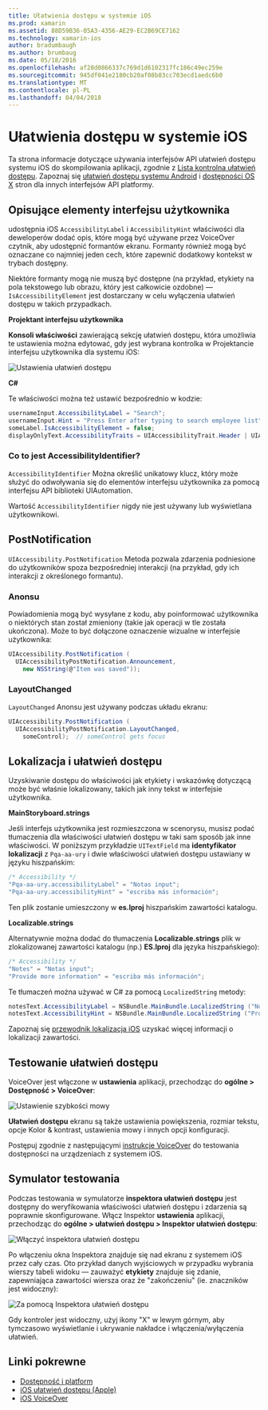 ```yaml
---
title: Ułatwienia dostępu w systemie iOS
ms.prod: xamarin
ms.assetid: 88D59B36-05A3-4356-AE29-EC2B69CE7162
ms.technology: xamarin-ios
author: bradumbaugh
ms.author: brumbaug
ms.date: 05/18/2016
ms.openlocfilehash: af28d0866337c769d1d6102317fc186c49ec259e
ms.sourcegitcommit: 945df041e2180cb20af08b83cc703ecd1aedc6b0
ms.translationtype: MT
ms.contentlocale: pl-PL
ms.lasthandoff: 04/04/2018
---
```

# <a name="accessibility-on-ios"></a>Ułatwienia dostępu w systemie iOS

Ta strona informacje dotyczące używania interfejsów API ułatwień dostępu systemu iOS do skompilowania aplikacji, zgodnie z [Lista kontrolna ułatwień dostępu](~/cross-platform/app-fundamentals/accessibility.md).
Zapoznaj się [ułatwień dostępu systemu Android](~/android/app-fundamentals/accessibility.md) i [dostępności OS X](~/mac/app-fundamentals/accessibility.md) stron dla innych interfejsów API platformy.

## <a name="describing-ui-elements"></a>Opisujące elementy interfejsu użytkownika

udostępnia iOS `AccessibilityLabel` i `AccessibilityHint` właściwości dla deweloperów dodać opis, które mogą być używane przez VoiceOver czytnik, aby udostępnić formantów ekranu. Formanty również mogą być oznaczane co najmniej jeden cech, które zapewnić dodatkowy kontekst w trybach dostępny.

Niektóre formanty mogą nie muszą być dostępne (na przykład, etykiety na pola tekstowego lub obrazu, który jest całkowicie ozdobne) — `IsAccessibilityElement` jest dostarczany w celu wyłączenia ułatwień dostępu w takich przypadkach.

**Projektant interfejsu użytkownika**

**Konsoli właściwości** zawierającą sekcję ułatwień dostępu, która umożliwia te ustawienia można edytować, gdy jest wybrana kontrolka w Projektancie interfejsu użytkownika dla systemu iOS:

![](accessibility-images/ios-designer-sml.png "Ustawienia ułatwień dostępu")

**C#**

Te właściwości można też ustawić bezpośrednio w kodzie:

```csharp
usernameInput.AccessibilityLabel = "Search";
usernameInput.Hint = "Press Enter after typing to search employee list";
someLabel.IsAccessibilityElement = false;
displayOnlyText.AccessibilityTraits = UIAccessibilityTrait.Header | UIAccessibilityTrait.Selected;
```

### <a name="what-is-accessibilityidentifier"></a>Co to jest AccessibilityIdentifier?

`AccessibilityIdentifier` Można określić unikatowy klucz, który może służyć do odwoływania się do elementów interfejsu użytkownika za pomocą interfejsu API biblioteki UIAutomation.

Wartość `AccessibilityIdentifier` nigdy nie jest używany lub wyświetlana użytkownikowi.

<a name="postnotification" />

## <a name="postnotification"></a>PostNotification

`UIAccessibility.PostNotification` Metoda pozwala zdarzenia podniesione do użytkowników spoza bezpośredniej interakcji (na przykład, gdy ich interakcji z określonego formantu).

### <a name="announcement"></a>Anonsu

Powiadomienia mogą być wysyłane z kodu, aby poinformować użytkownika o niektórych stan został zmieniony (takie jak operacji w tle została ukończona). Może to być dołączone oznaczenie wizualne w interfejsie użytkownika:

```csharp
UIAccessibility.PostNotification (
  UIAccessibilityPostNotification.Announcement,
    new NSString(@"Item was saved"));
```

### <a name="layoutchanged"></a>LayoutChanged

`LayoutChanged` Anonsu jest używany podczas układu ekranu:

```csharp
UIAccessibility.PostNotification (
  UIAccessibilityPostNotification.LayoutChanged,
    someControl);  // someControl gets focus
```


## <a name="accessibility-and-localization"></a>Lokalizacja i ułatwień dostępu

Uzyskiwanie dostępu do właściwości jak etykiety i wskazówkę dotyczącą może być właśnie lokalizowany, takich jak inny tekst w interfejsie użytkownika.

**MainStoryboard.strings**

Jeśli interfejs użytkownika jest rozmieszczona w scenorysu, musisz podać tłumaczenia dla właściwości ułatwień dostępu w taki sam sposób jak inne właściwości. W poniższym przykładzie `UITextField` ma **identyfikator lokalizacji** z `Pqa-aa-ury` i dwie właściwości ułatwień dostępu ustawiany w języku hiszpańskim:

```csharp
/* Accessibility */
"Pqa-aa-ury.accessibilityLabel" = "Notas input";
"Pqa-aa-ury.accessibilityHint" = "escriba más información";
```

Ten plik zostanie umieszczony w **es.lproj** hiszpańskim zawartości katalogu.

**Localizable.strings**

Alternatywnie można dodać do tłumaczenia **Localizable.strings** plik w zlokalizowanej zawartości katalogu (np.) **ES.lproj** dla języka hiszpańskiego):

```csharp
/* Accessibility */
"Notes" = "Notas input";
"Provide more information" = "escriba más información";
```

Te tłumaczeń można używać w C# za pomocą `LocalizedString` metody:

```csharp
notesText.AccessibilityLabel = NSBundle.MainBundle.LocalizedString ("Notes", "");
notesText.AccessibilityHint = NSBundle.MainBundle.LocalizedString ("Provide more information", "");
```

Zapoznaj się [przewodnik lokalizacja iOS](~/ios/app-fundamentals/localization/index.md) uzyskać więcej informacji o lokalizacji zawartości.

<a name="testing" />

## <a name="testing-accessibility"></a>Testowanie ułatwień dostępu

VoiceOver jest włączone w **ustawienia** aplikacji, przechodząc do **ogólne > Dostępność > VoiceOver**:

![](accessibility-images/settings-sml.png "Ustawienie szybkości mowy")

**Ułatwień dostępu** ekranu są także ustawienia powiększenia, rozmiar tekstu, opcje Kolor & kontrast, ustawienia mowy i innych opcji konfiguracji.

Postępuj zgodnie z następującymi [instrukcje VoiceOver](https://developer.apple.com/library/ios/technotes/TestingAccessibilityOfiOSApps/TestAccessibilityonYourDevicewithVoiceOver/TestAccessibilityonYourDevicewithVoiceOver.html) do testowania dostępności na urządzeniach z systemem iOS.


## <a name="simulator-testing"></a>Symulator testowania

Podczas testowania w symulatorze **inspektora ułatwień dostępu** jest dostępny do weryfikowania właściwości ułatwień dostępu i zdarzenia są poprawnie skonfigurowane. Włącz Inspektor **ustawienia** aplikacji, przechodząc do **ogólne > ułatwień dostępu > Inspektor ułatwień dostępu**:

![](accessibility-images/settings-inspector-sml.png "Włączyć inspektora ułatwień dostępu")

Po włączeniu okna Inspektora znajduje się nad ekranu z systemem iOS przez cały czas.
Oto przykład danych wyjściowych w przypadku wybrania wierszy tabeli widoku — zauważyć **etykiety** znajduje się zdanie, zapewniająca zawartości wiersza oraz że "zakończeniu" (ie. znaczników jest widoczny):

![](accessibility-images/tableview-a11y-sml.png "Za pomocą Inspektora ułatwień dostępu")

Gdy kontroler jest widoczny, użyj ikony "X" w lewym górnym, aby tymczasowo wyświetlanie i ukrywanie nakładce i włączenia/wyłączenia ułatwień.



## <a name="related-links"></a>Linki pokrewne

- [Dostępność i platform](~/cross-platform/app-fundamentals/accessibility.md)
- [iOS ułatwień dostępu (Apple)](https://developer.apple.com/library/ios/documentation/UserExperience/Conceptual/iPhoneAccessibility/Accessibility_on_iPhone/Accessibility_on_iPhone.html)
- [iOS VoiceOver](http://www.apple.com/accessibility/ios/voiceover/)
